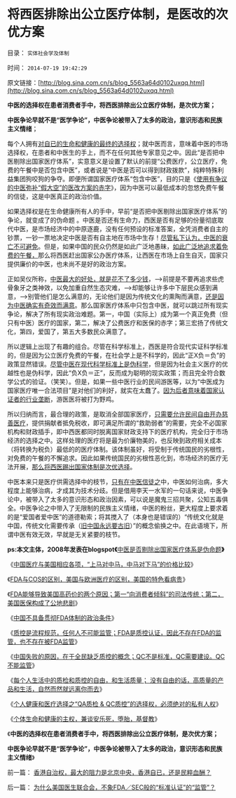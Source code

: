 # 将西医排除出公立医疗体制，是医改的次优方案

目录： `实体社会学及体制` 

时间： `2014-07-19 19:42:29` 

原文链接：[http://blog.sina.com.cn/s/blog_5563a64d0102uxqq.html](http://blog.sina.com.cn/s/blog_5563a64d0102uxqq.html)

**中医的选择权在患者消费者手中，将西医排除出公立医疗体制，是次优方案；**

**中医争论早就不是“医学争论”，中医争论被带入了太多的政治，意识形态和民族主义情绪**；

每个人拥有[对自已的生命和健康的最终的选择权](../../../2014/7/17/why“公立医疗，免费医疗，生命无价”都是传统的反人类情结？.md)；就中医而言，意味着中医的市场选择权，在患者和中医生的手上，而不在任何其他专家意见之中。因此“是否把中医剔除出国家医疗体系”，实意意义是设置了默认的前提“公费医疗，公立医疗，免费的午餐中是否包含中医”，或者说是“中医是否可以得到财政拨款”，纯粹特殊利益集团狗咬狗的争夺。即便所谓国家医疗体系“包含中医”，目的只是《[使用有争议的中医弥补“假大空”的医改方案的赤字](../../../2008/10/19/避免行政干预强行推销中医作为医疗保障.md)》，因为中医可以最低成本的忽悠免费午餐的信徒，这是中医真正的政治价值。

如果选择权是在生命健康所有人的手中，早前“是否把中医剔除出国家医疗体系”的争论，就变成了的伪命题
。中医是否还有生命力，西医是否有足够的份量彻底取代中医，是市场经济中的中原逐鹿，没有任何预设的标准答案，全凭消费者自主的钞票，一钞一票地决定中医是否有自主地在市场中生存！[尽管私下认为，中医的衰亡不可避免](../../../2013/5/3/软件工程分析“中医与公办医疗”的“通往奴役之路”.md)。但是，如果中国的民众仍然是如此广泛地愚昧，[如此广泛地追求着免费的午餐，](../../../2012/4/24/索取“公费医疗保障”的通往奴役之路.md)那么将西医赶出国家公办医疗体系，让西医在市场上自生自灭，国家只提供廉价的中医，也未尚不是好的政治方案。

正如吴仪所称，[中医最大的好处，就是花不了多少钱](../../../2010/7/19/生命健康是个人和家庭的财富.md)，——>前提是不要再追求些虎骨象牙之类神效，以免加重自然生态灾难，——>却能够让许多中下层民众感到满意，——>别管他们是怎么满意的，无论他们是因为传统文化的熏陶而满意，[还是因为中医确实有奇效而满意](../../../2010/7/11/中医不是实证科学.md)。那么国家医疗体系中只包含中医，就可以跳过所有现实争论，解决了所有现实政治难题。第一，中国（实际上）成为第一个真正免费（但只有中医）医疗的国家，第二，解决了公费医疗和医保的赤字；第三宏扬了传统文化，第四，爱国了，第五大多数民众满意了。

所以逻辑上出现了有趣的组合。尽管在科学标准上，西医是符合现代实证科学标准的，但是因为公立医疗免费的午餐，在社会学上是不科学的，因此“正X负＝负”的政策显然错误。[尽管中医在现代科学标准上是伪科学](../../../2014/7/12/中国不具备贯彻FDA体制的政治条件.md)，但是因为社会主义医疗的优越性也是伪科学，因此“负X负＝正”，反而成为聪明的现实政策；而且完全符合数学公式的验证。（笑笑）。但是，如果一些中医行业的民间游医等，以为“中医成为国家医疗唯一合法项目”是对他们的利好，就实在太蠢了。[因为后者意味着国家认证者的行业垄断](../../../2010/11/2/“垄断是否合理”与“是否应干预垄断”.md)，游医医将被打为野鸡。

所以归纳而言，最合理的政策，是取消全部国家医疗，[只需要允许民间自由开办慈善医疗](../../../2014/4/5/各国公共医疗符合“通往奴役之路”的先验预期.md)，提供捐献者抵免税收，即可满足所谓的“救助弱者”的需要，完全不必国家机构和财政插手，即中西医都同时脱离国家财政支持下的医疗机构，完全归于市场经济的选择之中。这样处理的医疗将是最为价廉物美的，也反映到政府相关成本（将转换为税负）最低的的医疗体制。该体制虽好，将受制于传统国民的劣根性，对免费的午餐的不懈追求。因此如果传统国民的劣根性恶化到，市场经济的医疗无法开展，[那么将西医踢出国家体制是次优选择](../../../2010/7/12/公共医疗就是特权医疗，请把就医选择权归还病人.md)。

中医本来只是医疗供需选择中的枝节，[只有在中医信徒之](../../../2010/7/11/拒绝伪科学不必“精通伪科学”；中医关乎病人的选择权.md)中，中医如何治病，多大程度上能够治病，才成其为技术分歧。但是借用李天一水军的一句话来说，中医争论中，被带入了太多的意识形态和政治因素，可以说是魔鬼三招共聚，公知五毒俱全。中医争论之中带入了无限制的民族主义情绪，中医的粉丝，更大程度上要求着的是“爱国者爱中医”的道德勒索；将其搅入了（本身也是错误的）“传统文化就是中国，传统文化需要传承（[旧中国永远要古旧](../../../2013/7/14/传统文化无须传承，高考是科举骗局的扩大化.md)）”的概念偷换之中。在此语境下，所谓中医有效无效，早就是无关紧要的枝节。

**ps:本文主体，2008年发表在blogspot《**[中医是否剔除出国家医疗体系是伪命题](http://darthvad.blogspot.com/2009/04/blog-post_6543.html)**》**

《[中国医疗与美国相应各项，“上马对中马，中马对下马”的价格比较](../../../2014/7/9/中国医疗与美国相应各项，“上马对中马，中马对下马”的价格比较.md)》

《[FDA与COS的区别，美国与欧洲医疗的区别，美国的特色看病贵](../../../2014/7/10/FDA与COS的区别，美国与欧洲医疗的区别，美国的特色看病贵；.md)》

《[FDA能够导致美国高药价的两个原因；第一“向消费者倾斜”的司法传统；第二，美国医保构成了公地悲剧](../../../2014/7/11/FDA能够导致美国高药价的两个原因.md)》

《[中国不具备贯彻FDA体制的政治条件](../../../2014/7/12/中国不具备贯彻FDA体制的政治条件.md)》

《[质控是流程规范，任何人不可能监管；FDA是质控认证，因此不存在FDA的监管，也不存在被FDA监管](../../../2014/7/14/中国官方和公知，都不能区别“质检vs质控”，及FDA；.md)》

《[中国失败的原因，在于全民缺乏质控的概念；QC不是标准，QC需要建设。QC不能监管](../../../2014/7/15/中国失败在于热衷质检，全民缺乏质控的常识.md)》

《[每个人生活中的质检和质控的自由，和生活质量；
没有自由的话，高质量的产品和生活，自然而然就远离你而去](../../../2014/7/16/每个人生活中的质检和质控，自由和生活质量；.md)》

《[个人健康和医疗选择之“QA质检
& QC质控”的选择权，必须绝对的私有人权](../../../2014/7/17/why“公立医疗，免费医疗，生命无价”都是传统的反人类情结？.md)》

《[个体生命和健康的主权，兼谈安乐死，堕胎，基督教](../../../2014/7/18/个体生命和健康的主权，兼谈安乐死，堕胎，基督教.md)》

《**中医的选择权在患者消费者手中，将西医排除出公立医疗体制，是次优方案；**

**中医争论早就不是“医学争论”，中医争论被带入了太多的政治，意识形态和民族主义情绪**》

前一篇： [香港自治权，最大的阻力是北京中央，香港自已，还是民粹血酬？](../../../2014/8/9/香港自治权，最大的阻力是北京中央，香港自已，还是民粹血酬？.md)

后一篇： [为什么美国医生联合会，不象FDA／SEC般的“标准认证”的“监管”？](../../../2014/6/14/为什么美国医生联合会，不象FDA／SEC般的“标准认证”的“监管”？.md)

